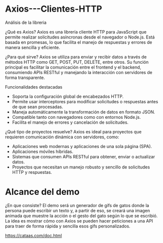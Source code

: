 # Axios---Clientes-HTTP
Análisis de la libreria

¿Qué es Axios?
Axios es una librería cliente HTTP para JavaScript que permite realizar solicitudes asíncronas desde el navegador o Node.js. Está basada en promesas, lo que facilita el manejo de respuestas y errores de manera sencilla y eficiente.

¿Para qué sirve?
Axios se utiliza para enviar y recibir datos a través de métodos HTTP como GET, POST, PUT, DELETE, entre otros. Su función principal es facilitar la comunicación entre el frontend y el backend, consumiendo APIs RESTful y manejando la interacción con servidores de forma transparente.

Funcionalidades destacadas
- Soporta la configuración global de encabezados HTTP.
- Permite usar interceptores para modificar solicitudes o respuestas antes de que sean procesadas.
- Maneja automáticamente la transformación de datos en formato JSON.
- Compatible tanto con navegadores como con entornos Node.js.
- Facilita el manejo de errores y cancelación de solicitudes.

¿Qué tipo de proyectos resuelve?
Axios es ideal para proyectos que requieren comunicación dinámica con servidores, como:

- Aplicaciones web modernas y aplicaciones de una sola página (SPA).
- Aplicaciones móviles híbridas.
- Sistemas que consumen APIs RESTful para obtener, enviar o actualizar datos.
- Proyectos que necesitan un manejo robusto y sencillo de solicitudes HTTP y respuestas.

# Alcance del demo

¿En que consiste?
El demo será un generador de gifs de gatos donde la persona puede escribir un texto y, a partir de eso, se creará una imagen animada que muestre la acción o el gesto del gato según lo que se escribió. La idea es mostrar cómo con Axios se pueden hacer peticiones a una API para traer de forma rápida y sencilla esos gifs personalizados.

https://cataas.com/doc.html

